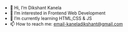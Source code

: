 - 👋 Hi, I’m Dikshant Kanela
- 👀 I’m interested in Frontend Web Development
- 🌱 I’m currently learning HTML,CSS & JS
- 📫 How to reach me: email-kaneladikshant@gmail.com

<!---
Dikshant-Kanela/Dikshant-Kanela is a ✨ special ✨ repository because its `README.md` (this file) appears on your GitHub profile.
You can click the Preview link to take a look at your changes.
--->
